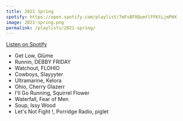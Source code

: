 ```yaml
---
title: 2021 Spring
spotify: https://open.spotify.com/playlist/7mFsBF8QumtlFFKtLjmPHX
image: 2021-spring.png
permalink: /playlists/2021-spring/
---
```


[Listen on Spotify](https://open.spotify.com/playlist/7mFsBF8QumtlFFKtLjmPHX)

* Get Low, Glüme
* Runnin, DEBBY FRIDAY
* Watchout, FLOHIO
* Cowboys, Slayyyter
* Ultramarine, Kelora
* Ohio, Cherry Glazerr
* I'll Go Running, Squirrel Flower
* Waterfall, Fear of Men
* Soup, Issy Wood
* Let's Not Fight !, Porridge Radio, piglet
